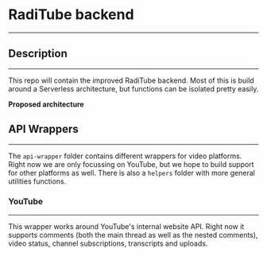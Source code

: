 # RadiTube backend
---

## Description
---

This repo will contain the improved RadiTube backend. Most of this is build around a Serverless architecture, but functions can be isolated pretty easily.

**Proposed architecture**



## API Wrappers

---

The ```api-wrapper``` folder contains different wrappers for video platforms. Right now we are only focussing on YouTube, but we hope to build support for other platforms as well. There is also a ```helpers``` folder with more general utilities functions.

### YouTube

---

This wrapper works around YouTube's internal website API. Right now it supports comments (both the main thread as well as the nested comments), video status, channel subscriptions, transcripts and uploads.